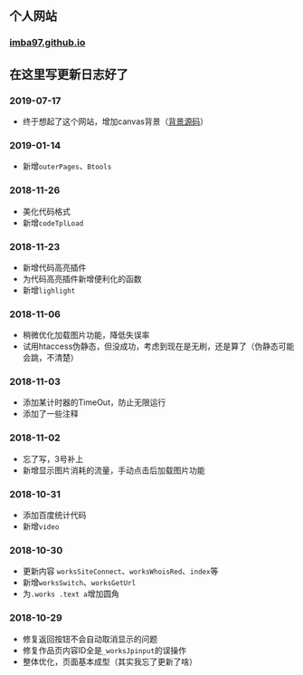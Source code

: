 ## 个人网站
### [imba97.github.io](https://imba97.github.io)

## 在这里写更新日志好了

### 2019-07-17
* 终于想起了这个网站，增加canvas背景（[背景源码](from：https://codepen.io/electro-z/pen/JQyovo)）

### 2019-01-14
* 新增`outerPages`、`Btools`

### 2018-11-26
* 美化代码格式
* 新增`codeTplLoad`

### 2018-11-23
* 新增代码高亮插件
* 为代码高亮插件新增便利化的函数
* 新增`lighlight`

### 2018-11-06
* 稍微优化加载图片功能，降低失误率
* 试用htaccess伪静态，但没成功，考虑到现在是无刷，还是算了（伪静态可能会跳，不清楚）


### 2018-11-03
* 添加某计时器的TimeOut，防止无限运行
* 添加了一些注释

### 2018-11-02
* 忘了写，3号补上
* 新增显示图片消耗的流量，手动点击后加载图片功能

### 2018-10-31
* 添加百度统计代码
* 新增`video`

### 2018-10-30
* 更新内容 `worksSiteConnect`、`worksWhoisRed`、`index`等
* 新增`worksSwitch`、`worksGetUrl`
* 为`.works .text a`增加圆角

### 2018-10-29
* 修复返回按钮不会自动取消显示的问题
* 修复作品页内容ID全是`_worksJpinput`的误操作
* 整体优化，页面基本成型（其实我忘了更新了啥）
